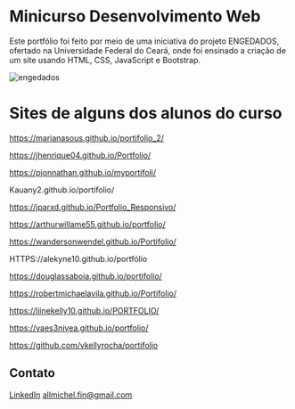 # Minicurso Desenvolvimento Web
Este portfólio foi feito por meio de uma iniciativa do projeto ENGEDADOS, ofertado na Universidade Federal do Ceará, onde foi ensinado a criação de um site usando HTML, CSS, JavaScript e Bootstrap.

![engedados](https://media.licdn.com/dms/image/D4D2DAQE-XqmcpD31HQ/profile-treasury-image-shrink_800_800/0/1693530728388?e=1694138400&v=beta&t=vXSf2kP5OSnafh5Kt3_SL1XmFEFNMyCrvr0hESwNj1M)


# Sites de alguns dos alunos do curso

https://marianasous.github.io/portifolio_2/

https://jhenrique04.github.io/Portfolio/

https://pjonnathan.github.io/myportifoli/

Kauany2.github.io/portifolio/

https://jparxd.github.io/Portfolio_Responsivo/

https://arthurwillame55.github.io/portfolio/

https://wandersonwendel.github.io/Portifolio/

HTTPS://alekyne10.github.io/portfólio

https://douglassaboia.github.io/portifolio/

https://robertmichaelavila.github.io/Portifolio/

https://liinekelly10.github.io/PORTFOLIO/

https://vaes3nivea.github.io/portfolio/

https://github.com/vkellyrocha/portifolio

## Contato

[LinkedIn](https://www.linkedin.com/in/allmichel/)
allmichel.fin@gmail.com

